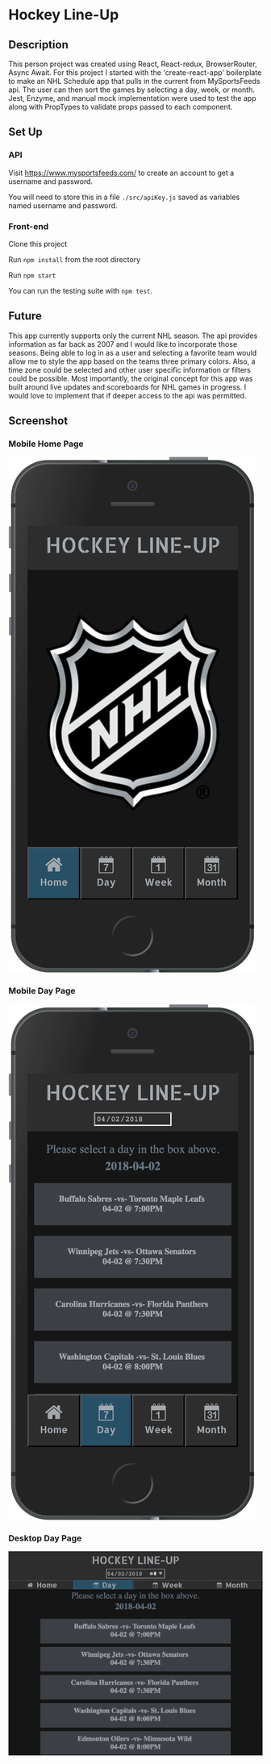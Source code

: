 # Hockey Line-Up

## Description

This person project was created using React, React-redux, BrowserRouter, Async Await. For this project I started with the 'create-react-app' boilerplate to make an NHL Schedule app that pulls in the current from MySportsFeeds api. The user can then sort the games by selecting a day, week, or month. Jest, Enzyme, and manual mock implementation were used to test the app along with PropTypes to validate props passed to each component.

## Set Up

### API

Visit https://www.mysportsfeeds.com/ to create an account to get a username and password.

You will need to store this in a file `./src/apiKey.js` saved as variables named username and password.

### Front-end

Clone this project

Run `npm install` from the root directory

Run `npm start`

You can run the testing suite with `npm test`.


## Future

This app currently supports only the current NHL season. The api provides information as far back as 2007 and I would like to incorporate those seasons. Being able to log in as a user and selecting a favorite team would allow me to style the app based on the teams three primary colors. Also, a time zone could be selected and other user specific information or filters could be possible. Most importantly, the original concept for this app was built around live updates and scoreboards for NHL games in progress. I would love to implement that if deeper access to the api was permitted.

## Screenshot

### Mobile Home Page
![mobile home screenshot](./src/images/mobileScreenshotHome.png)

### Mobile Day Page
![mobile day screenshot](./src/images/mobileScreenshotGames.png)

### Desktop Day Page
![desktop screenshot](./src/images/desktopScreenshot.png)